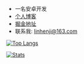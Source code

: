 - 一名安卓开发
- [个人博客](https://www.zakli.cn/)
- [掘金地址](https://juejin.im/user/2612095356509565/posts)
- 联系我: linhenji@163.com                         

[![Top Langs](https://github-readme-stats.vercel.app/api/top-langs/?username=ZakAnun&layout=compact&theme=tokyonight)](https://github.com/ZakAnun/ZakAnun)

[![Stats](https://github-readme-stats.vercel.app/api?username=ZakAnun&show_icons=true&theme=tokyonight)](https://github.com/ZakAnun/ZakAnun)
<!--
**ZakAnun/ZakAnun** is a ✨ _special_ ✨ repository because its `README.md` (this file) appears on your GitHub profile.

Here are some ideas to get you started:

- 🔭 I’m currently working on ...
- 🌱 I’m currently learning ...
- 👯 I’m looking to collaborate on ...
- 🤔 I’m looking for help with ...
- 💬 Ask me about ...
- 📫 How to reach me: ...
- 😄 Pronouns: ...
- ⚡ Fun fact: ...
-->
